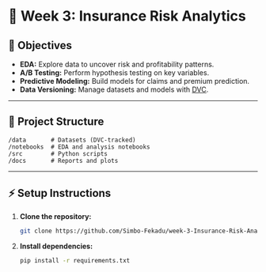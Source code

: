 ﻿# 🚗 Week 3: Insurance Risk Analytics

## 🎯 Objectives

- **EDA:** Explore data to uncover risk and profitability patterns.
- **A/B Testing:** Perform hypothesis testing on key variables.
- **Predictive Modeling:** Build models for claims and premium prediction.
- **Data Versioning:** Manage datasets and models with [DVC](https://dvc.org/).

---

## 📁 Project Structure

```plaintext
/data       # Datasets (DVC-tracked)
/notebooks  # EDA and analysis notebooks
/src        # Python scripts
/docs       # Reports and plots
```

---

## ⚡ Setup Instructions

1. **Clone the repository:**
   ```bash
   git clone https://github.com/Simbo-Fekadu/week-3-Insurance-Risk-Analytics.git
   ```
2. **Install dependencies:**
   ```bash
   pip install -r requirements.txt
   ```
